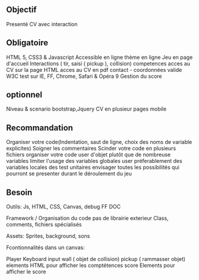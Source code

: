 ## Objectif

Presenté CV avec interaction


 ## Obligatoire
HTML 5, CSS3 & Javascript
Accessible en ligne
thème en ligne
Jeu en page d'accueil
Interactions ( tir, saisi ( pickup ), collision)
competences
acces au CV sur la page HTML
acces au CV en pdf
contact - coordonnées
valide W3C
test sur IE, FF, Chrome, Safari &  Opéra 9
Gestion du score


## optionnel

Niveau & scenario
bootstrap,Jquery
CV en plusieur pages
mobile

## Recommandation

Organiser votre code(Indentation, saut de ligne, choix des noms de variable explicites)
Soigner les commentaires 
Scinder votre code en plusieurs fichiers
organiser votre code
user d'objet plutôt que de nombreuse variables
limiter l'usage des variables globales
user préferablement des variables locales
des test unitaires
envisager toutes les possibilités qui pourront se presenter durant le déroulement du jeu

## Besoin

Outils: Js, HTML, CSS, Canvas, debug FF DOC

Framework / Organisation du code
pas de librairie exterieur
Class, comments, fichiers spécialisés

Assets:
Sprites, background, sons

Fcontionnalités dans un canvas:

Player
Keyboard input
wall ( objet de collision)
pickup ( rammasser objet)
elements HTML pour afficher les comptétences
score
Elements pour afficher le score
